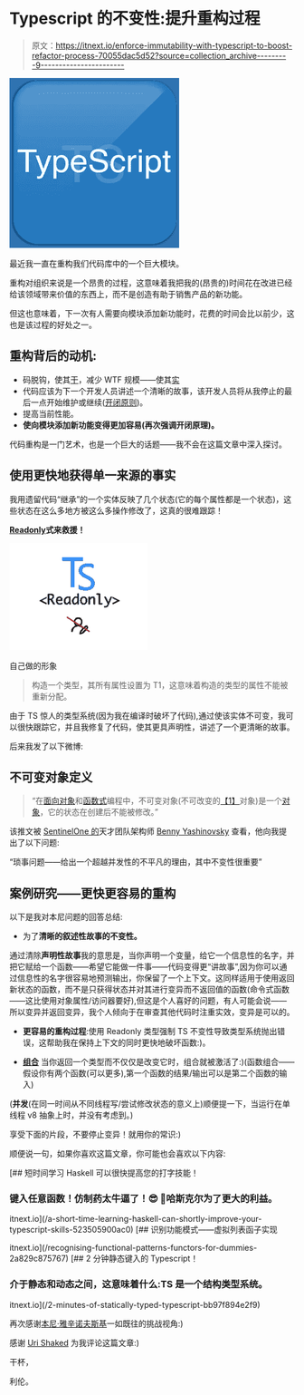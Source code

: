 # Typescript 的不变性:提升重构过程

> 原文：<https://itnext.io/enforce-immutability-with-typescript-to-boost-refactor-process-70055dac5d52?source=collection_archive---------9----------------------->

![](img/1a0ceb4991bf54868a803c0bd73d0739.png)

最近我一直在重构我们代码库中的一个巨大模块。

重构对组织来说是一个昂贵的过程，这意味着我把我的(昂贵的)时间花在改进已经给该领域带来价值的东西上，而不是创造有助于销售产品的新功能。

但这也意味着，下一次有人需要向模块添加新功能时，花费的时间会比以前少，这也是该过程的好处之一。

## 重构背后的动机:

*   码脱钩，使其[干](https://en.wikipedia.org/wiki/Don%27t_repeat_yourself)，减少 WTF 规模——使其[实](https://en.wikipedia.org/wiki/SOLID)
*   代码应该为下一个开发人员讲述一个清晰的故事，该开发人员将从我停止的最后一点开始维护或继续([开闭原则](https://en.wikipedia.org/wiki/Open%E2%80%93closed_principle))。
*   提高当前性能。
*   **使向模块添加新功能变得更加容易(再次强调开闭原理)。**

代码重构是一门艺术，也是一个巨大的话题——我不会在这篇文章中深入探讨。

## 使用<readonly>更快地获得单一来源的事实</readonly>

我用遗留代码“继承”的一个实体反映了几个状态(它的每个属性都是一个状态)，这些状态在这么多地方被这么多操作修改了，这真的很难跟踪！

[**Readonly**](https://www.typescriptlang.org/docs/handbook/utility-types.html#readonlyt)**式来救援！**

![](img/cb1794d827be9332ae6debaa59906422.png)

自己做的形象

> 构造一个类型，其所有属性设置为 T1，这意味着构造的类型的属性不能被重新分配。

由于 TS 惊人的类型系统(因为我在编译时破坏了代码),通过使该实体不可变，我可以很快跟踪它，并且我修复了代码，使其更具声明性，讲述了一个更清晰的故事。

后来我发了以下微博:

## 不可变对象定义

> “在[面向对象](https://en.wikipedia.org/wiki/Object-oriented_computer_programming)和[函数式](https://en.wikipedia.org/wiki/Functional_programming)编程中，不可变对象(不可改变的[【1】](https://en.wikipedia.org/wiki/Immutable_object#cite_note-1)对象)是一个[对象](https://en.wikipedia.org/wiki/Object_(computer_science))，它的状态在创建后不能被修改。”

该推文被 [SentinelOne 的](https://www.sentinelone.com/)天才团队架构师 [Benny Yashinovsky](https://medium.com/u/2ac9b766143e?source=post_page-----70055dac5d52--------------------------------) 查看，他向我提出了以下问题:

“琐事问题——给出一个超越并发性的不平凡的理由，其中不变性很重要”

## 案例研究——更快更容易的重构

以下是我对本尼问题的回答总结:

*   为了**清晰的叙述性故事的不变性。**

通过清除**声明性故事**我的意思是，当你声明一个变量，给它一个信息性的名字，并把它赋给一个函数——希望它能做一件事——代码变得更“讲故事”,因为你可以通过信息性的名字很容易地预测输出，你保留了一个上下文。这同样适用于使用返回新状态的函数，而不是只获得状态并对其进行变异而不返回值的函数(命令式函数——这比使用对象属性/访问器要好),但这是个人喜好的问题，有人可能会说——所以变异并返回变异，我个人倾向于在审查其他代码时注重实效，变异是可以的。

*   **更容易的重构过程**:使用 Readonly 类型强制 TS 不变性导致类型系统抛出错误，这帮助我在保持上下文的同时更快地破坏函数:)。

*   [**组合**](https://en.wikipedia.org/wiki/Function_composition) 当你返回一个类型而不仅仅是改变它时，组合就被激活了:)(函数组合——假设你有两个函数(可以更多),第一个函数的结果/输出可以是第二个函数的输入)

(**并发**(在同一时间从不同线程写/尝试修改状态的意义上)顺便提一下，当运行在单线程 v8 抽象上时，并没有考虑到。)

享受下面的片段，不要停止变异！就用你的常识:)

顺便说一句，如果你喜欢这篇文章，你可能也会喜欢以下内容:

[](/a-short-time-learning-haskell-can-shortly-improve-your-typescript-skills-523505900ac0) [## 短时间学习 Haskell 可以很快提高您的打字技能！

### 键入任意函数！仿制药太牛逼了！😎 👏哈斯克尔为了更大的利益。

itnext.io](/a-short-time-learning-haskell-can-shortly-improve-your-typescript-skills-523505900ac0) [](/recognising-functional-patterns-functors-for-dummies-2a829c875767) [## 识别功能模式——虚拟列表函子实现

itnext.io](/recognising-functional-patterns-functors-for-dummies-2a829c875767) [](/2-minutes-of-statically-typed-typescript-bb97f894e2f9) [## 2 分钟静态键入的 Typescript！

### 介于静态和动态之间，这意味着什么:TS 是一个结构类型系统。

itnext.io](/2-minutes-of-statically-typed-typescript-bb97f894e2f9) 

再次感谢[本尼·雅辛诺夫斯基](https://medium.com/u/2ac9b766143e?source=post_page-----70055dac5d52--------------------------------)一如既往的挑战视角:)

感谢 [Uri Shaked](https://medium.com/u/355b1dfe86ae?source=post_page-----70055dac5d52--------------------------------) 为我评论这篇文章:)

干杯，

利伦。